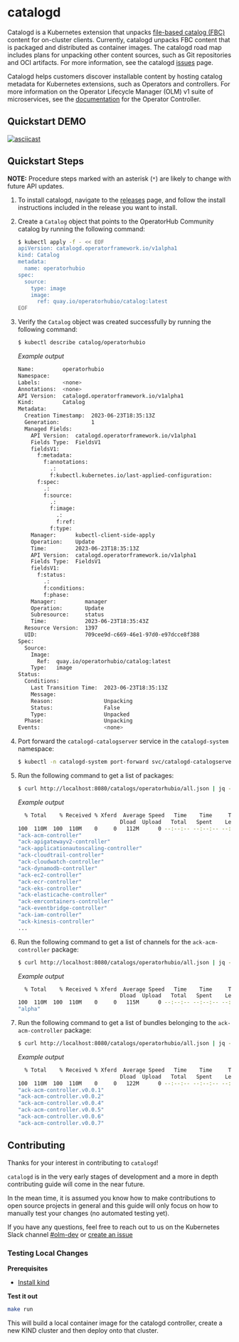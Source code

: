 # catalogd

Catalogd is a Kubernetes extension that unpacks [file-based catalog (FBC)](https://olm.operatorframework.io/docs/reference/file-based-catalogs/#docs) content for on-cluster clients. Currently, catalogd unpacks FBC content that is packaged and distributed as container images. The catalogd road map includes plans for unpacking other content sources, such as Git repositories and OCI artifacts. For more information, see the catalogd [issues](https://github.com/operator-framework/catalogd/issues/) page. 

Catalogd helps customers discover installable content by hosting catalog metadata for Kubernetes extensions, such as Operators and controllers. For more information on the Operator Lifecycle Manager (OLM) v1 suite of microservices, see the [documentation](https://github.com/operator-framework/operator-controller/tree/main/docs) for the Operator Controller.

## Quickstart DEMO
[![asciicast](https://asciinema.org/a/623959.svg)](https://asciinema.org/a/623959)

## Quickstart Steps
**NOTE:** Procedure steps marked with an asterisk (`*`) are likely to change with future API updates.

1. To install catalogd, navigate to the [releases](https://github.com/operator-framework/catalogd/releases/) page, and follow the install instructions included in the release you want to install.

1. Create a `Catalog` object that points to the OperatorHub Community catalog by running the following command:

    ```sh
    $ kubectl apply -f - << EOF
    apiVersion: catalogd.operatorframework.io/v1alpha1
    kind: Catalog
    metadata:
      name: operatorhubio
    spec:
      source:
        type: image
        image:
          ref: quay.io/operatorhubio/catalog:latest
    EOF
    ```

1. Verify the `Catalog` object was created successfully by running the following command:

    ```sh
    $ kubectl describe catalog/operatorhubio
    ```
    
    *Example output*
    ```sh
    Name:         operatorhubio
    Namespace:    
    Labels:       <none>
    Annotations:  <none>
    API Version:  catalogd.operatorframework.io/v1alpha1
    Kind:         Catalog
    Metadata:
      Creation Timestamp:  2023-06-23T18:35:13Z
      Generation:          1
      Managed Fields:
        API Version:  catalogd.operatorframework.io/v1alpha1
        Fields Type:  FieldsV1
        fieldsV1:
          f:metadata:
            f:annotations:
              .:
              f:kubectl.kubernetes.io/last-applied-configuration:
          f:spec:
            .:
            f:source:
              .:
              f:image:
                .:
                f:ref:
              f:type:
        Manager:      kubectl-client-side-apply
        Operation:    Update
        Time:         2023-06-23T18:35:13Z
        API Version:  catalogd.operatorframework.io/v1alpha1
        Fields Type:  FieldsV1
        fieldsV1:
          f:status:
            .:
            f:conditions:
            f:phase:
        Manager:         manager
        Operation:       Update
        Subresource:     status
        Time:            2023-06-23T18:35:43Z
      Resource Version:  1397
      UID:               709cee9d-c669-46e1-97d0-e97dcce8f388
    Spec:
      Source:
        Image:
          Ref:  quay.io/operatorhubio/catalog:latest
        Type:   image
    Status:
      Conditions:
        Last Transition Time:  2023-06-23T18:35:13Z
        Message:               
        Reason:                Unpacking
        Status:                False
        Type:                  Unpacked
      Phase:                   Unpacking
    Events:                    <none>
    ```

1. Port forward the `catalogd-catalogserver` service in the `catalogd-system` namespace:
    ```sh
    $ kubectl -n catalogd-system port-forward svc/catalogd-catalogserver 8080:80
    ```

1. Run the following command to get a list of packages:

    ```sh
    $ curl http://localhost:8080/catalogs/operatorhubio/all.json | jq -s '.[] | select(.schema == "olm.package") | .name'
    ```

    *Example output*
    ```sh
      % Total    % Received % Xferd  Average Speed   Time    Time     Time  Current
                                    Dload  Upload   Total   Spent    Left  Speed
    100  110M  100  110M    0     0   112M      0 --:--:-- --:--:-- --:--:--  112M
    "ack-acm-controller"
    "ack-apigatewayv2-controller"
    "ack-applicationautoscaling-controller"
    "ack-cloudtrail-controller"
    "ack-cloudwatch-controller"
    "ack-dynamodb-controller"
    "ack-ec2-controller"
    "ack-ecr-controller"
    "ack-eks-controller"
    "ack-elasticache-controller"
    "ack-emrcontainers-controller"
    "ack-eventbridge-controller"
    "ack-iam-controller"
    "ack-kinesis-controller"
    ...
    ```
1. Run the following command to get a list of channels for the `ack-acm-controller` package:

    ```sh
    $ curl http://localhost:8080/catalogs/operatorhubio/all.json | jq -s '.[] | select(.schema == "olm.channel") | select(.package == "ack-acm-controller") | .name'
    ```

    *Example output*
    ```sh
      % Total    % Received % Xferd  Average Speed   Time    Time     Time  Current
                                    Dload  Upload   Total   Spent    Left  Speed
    100  110M  100  110M    0     0   115M      0 --:--:-- --:--:-- --:--:--  116M
    "alpha"
    ```

1. Run the following command to get a list of bundles belonging to the `ack-acm-controller` package:

    ```sh
    $ curl http://localhost:8080/catalogs/operatorhubio/all.json | jq -s '.[] | select(.schema == "olm.bundle") | select(.package == "ack-acm-controller") | .name'
    ```
    
    *Example output*
    ```sh
      % Total    % Received % Xferd  Average Speed   Time    Time     Time  Current
                                    Dload  Upload   Total   Spent    Left  Speed
    100  110M  100  110M    0     0   122M      0 --:--:-- --:--:-- --:--:--  122M
    "ack-acm-controller.v0.0.1"
    "ack-acm-controller.v0.0.2"
    "ack-acm-controller.v0.0.4"
    "ack-acm-controller.v0.0.5"
    "ack-acm-controller.v0.0.6"
    "ack-acm-controller.v0.0.7"
    ```

## Contributing
Thanks for your interest in contributing to `catalogd`!

`catalogd` is in the very early stages of development and a more in depth contributing guide will come in the near future.

In the mean time, it is assumed you know how to make contributions to open source projects in general and this guide will only focus on how to manually test your changes (no automated testing yet).

If you have any questions, feel free to reach out to us on the Kubernetes Slack channel [#olm-dev](https://kubernetes.slack.com/archives/C0181L6JYQ2) or [create an issue](https://github.com/operator-framework/catalogd/issues/new)
### Testing Local Changes
**Prerequisites**
- [Install kind](https://kind.sigs.k8s.io/docs/user/quick-start/#installation)

**Test it out**

```sh
make run
```

This will build a local container image for the catalogd controller, create a new KIND cluster and then deploy onto that cluster.
